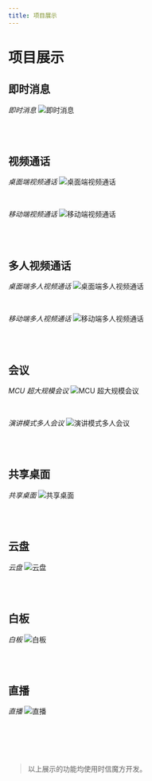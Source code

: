 ```yaml
---
title: 项目展示
---
```


# 项目展示

## 即时消息

*即时消息*
![即时消息](https://static.shixincube.com/cube/assets/showcase/im.gif)

<br/>
<br/>

## 视频通话

*桌面端视频通话*
![桌面端视频通话](https://static.shixincube.com/cube/assets/showcase/videochat_1.gif)

<br/>

*移动端视频通话*
![移动端视频通话](https://static.shixincube.com/cube/assets/showcase/videochat_2.gif)

<br/>
<br/>

## 多人视频通话

*桌面端多人视频通话*
![桌面端多人视频通话](https://static.shixincube.com/cube/assets/showcase/videochat_3.gif)

<br/>

*移动端多人视频通话*
![移动端多人视频通话](https://static.shixincube.com/cube/assets/showcase/videochat_4.gif)

<br/>
<br/>

## 会议

*MCU 超大规模会议*
![MCU 超大规模会议](https://static.shixincube.com/cube/assets/showcase/screen_conference.jpg)

<br/>

*演讲模式多人会议*
![演讲模式多人会议](https://static.shixincube.com/cube/assets/showcase/screen_conference_tile.jpg)

<br/>
<br/>

## 共享桌面

*共享桌面*
![共享桌面](https://static.shixincube.com/cube/assets/showcase/screen_sharing.gif)

<br/>
<br/>

## 云盘

*云盘*
![云盘](https://static.shixincube.com/cube/assets/showcase/cloud_file.gif)

<br/>
<br/>

## 白板

*白板*
![白板](https://static.shixincube.com/cube/assets/showcase/whiteboard.gif)

<br/>
<br/>

## 直播

*直播*
![直播](https://static.shixincube.com/cube/assets/showcase/live.gif)


<br/>
<br/>
<br/>
<br/>

> 以上展示的功能均使用时信魔方开发。
